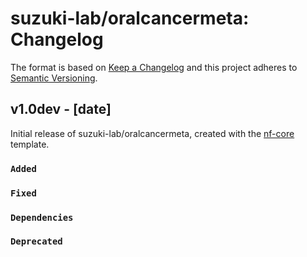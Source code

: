 # suzuki-lab/oralcancermeta: Changelog

The format is based on [Keep a Changelog](https://keepachangelog.com/en/1.0.0/)
and this project adheres to [Semantic Versioning](https://semver.org/spec/v2.0.0.html).

## v1.0dev - [date]

Initial release of suzuki-lab/oralcancermeta, created with the [nf-core](https://nf-co.re/) template.

### `Added`

### `Fixed`

### `Dependencies`

### `Deprecated`

